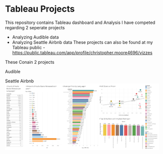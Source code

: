 # Tableau Projects
This repository contains Tableau dashboard and Analysis I have competed regarding 2 seperate projects
* Analyzing Audible data
* Analyzing Seattle Airbnb data
These projects can also be found at my Tableau public - https://public.tableau.com/app/profile/christopher.moore4696/vizzes

These Conain 2 projects

Audible

Seattle Airbnb
![Alt text](Audible-Project/Audible%20Data%20Dashboard.png)

